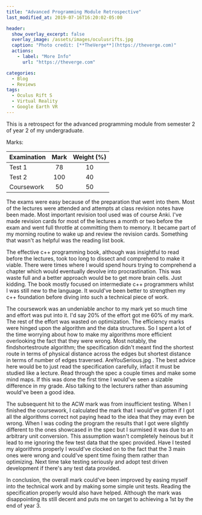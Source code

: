 ```yaml
---
title: "Advanced Programming Module Retrospective"
last_modified_at: 2019-07-16T16:20:02-05:00

header:
  show_overlay_excerpt: false
  overlay_image: /assets/images/oculusrifts.jpg
  caption: "Photo credit: [**TheVerge**](https://theverge.com)"
  actions:
    - label: "More Info"
      url: "https://theverge.com"

categories:
  - Blog
  - Reviews
tags:
  - Oculus Rift S
  - Virtual Reality
  - Google Earth VR
---
```


This is a retrospect for the advanced programming module from semester 2 of year 2 of my undergraduate. 

Marks:

| Examination   | Mark          | Weight (%)   |
| ------------- |:-------------:|:------------:|
| Test 1        | 78            | 10           |
| Test 2        | 100           | 40           |
| Coursework    | 50            | 50           |


The exams were easy because of the preparation that went into them. Most of the lectures were attended and attempts at class revision notes have been made. Most important revision tool used was of course Anki. I've made revision cards for most of the lectures a month or two before the exam and went full throttle at committing them to memory. It became part of my morning routine to wake up and review the revision cards. Something that wasn't as helpful was the reading list book. 

The effective c++ programming book, although was insightful to read before the lectures, took too long to dissect and comprehend to make it viable. There were times where I would spend hours trying to comprehend a chapter which would eventually devolve into procrastination. This was waste full and a better approach would be to get more brain cells. Just kidding. The book mostly focused on intermediate c++ programmers whilst I was still new to the language. It would've been better to strengthen my c++ foundation before diving into such a technical piece of work.

The coursework was an undeniable anchor to my mark yet so much time and effort was put into it. I'd say 20% of the effort got me 60% of my mark. The rest of the effort was wasted on optimization. The efficiency marks were hinged upon the algorithm and the data structures. So I spent a lot of the time worrying about how to make my algorithms more efficient overlooking the fact that they were wrong. Most notably, the findshortestroute algorithm; the specification didn't meant find the shortest route in terms of physical distance across the edges but shortest distance in terms of number of edges traversed. AreYouSerious.jpg . The best advice here would be to just read the specification carefully, infact it must be studied like a lecture. Read through the spec a couple times and make some mind maps. If this was done the first time I would've seen a sizable difference in my grade. Also talking to the lecturers rather than assuming would've been a good idea.

The subsequent hit to the ACW mark was from insufficient testing. When I finished the coursework, I calculated the mark that I would've gotten if I got all the algorithms correct not paying head to the idea that they may even be wrong. When I was coding the program the results that I got were slightly different to the ones showcased in the spec but I surmised it was due to an arbitrary unit conversion. This assumption wasn't completely heinous but it lead to me ignoring the few test data that the spec provided. Have I tested my algorithms properly I would've clocked on to the fact that the 3 main ones were wrong and could've spent time fixing them rather than optimizing. Next time take testing seriously and adopt test driven development if there's any test data provided. 

In conclusion, the overall mark could've been improved by easing myself into the technical work and by making some simple unit tests. Reading the specification properly would also have helped. Although the mark was disappointing its still decent and puts me on target to achieving a 1st by the end of year 3.
